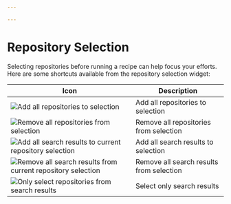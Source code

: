 ```yaml
---

---
```


# Repository Selection

Selecting repositories before running a recipe can help focus your efforts. Here are some shortcuts available from the repository selection widget: 

|   Icon   | Description      |
| ---- | ---- |
|  ![Add all repositories to selection ](../.gitbook/assets/select-all.png)    |    Add all repositories to selection  |
|  ![Remove all repositories from selection](../.gitbook/assets/remove-all.png)    |  Remove all repositories from selection    |
| ![Add all search results to current repository selection](../.gitbook/assets/add-selected.png)     | Add all search results to selection |
| ![Remove all search results from current repository selection](../.gitbook/assets/remove-selected.png)     | Remove all search results from selection |
| ![Only select repositories from search results](../.gitbook/assets/select-only.png)     | Select only search results |
